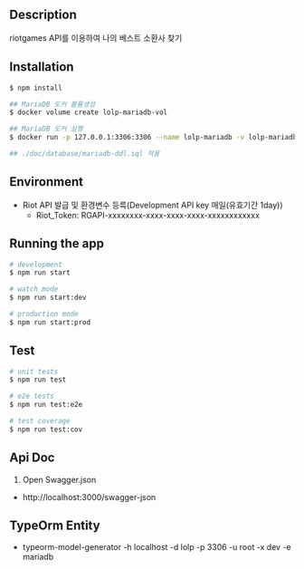 
## Description

riotgames API를 이용하여 나의 베스트 소환사 찾기

## Installation

```bash
$ npm install

## MariaDB 도커 볼륨생성
$ docker volume create lolp-mariadb-vol

## MariaDB 도커 실행
$ docker run -p 127.0.0.1:3306:3306 --name lolp-mariadb -v lolp-mariadb-vol:/var/lib/mysql -e MARIADB_ROOT_PASSWORD=dev -d mariadb:tag

## ./doc/database/mariadb-ddl.sql 적용
```

## Environment
- Riot API 발급 및 환경변수 등륵(Development API key 매일(유효기간 1day))
  - Riot_Token: RGAPI-xxxxxxxx-xxxx-xxxx-xxxx-xxxxxxxxxxxx



## Running the app

```bash
# development
$ npm run start

# watch mode
$ npm run start:dev

# production mode
$ npm run start:prod
```

## Test

```bash
# unit tests
$ npm run test

# e2e tests
$ npm run test:e2e

# test coverage
$ npm run test:cov
```

## Api Doc
1. Open Swagger.json
  - http://localhost:3000/swagger-json 
  
## TypeOrm Entity
- typeorm-model-generator -h localhost -d lolp -p 3306 -u root -x dev -e mariadb

